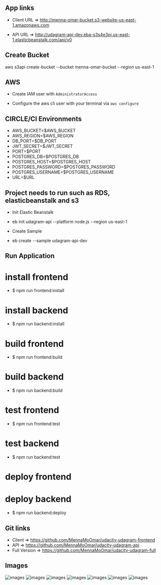 ## App links

- Client URL => http://menna-omar-bucket.s3-website-us-east-1.amazonaws.com

- API URL => http://udagram-api-dev.eba-s3s4e3pj.us-east-1.elasticbeanstalk.com/api/v0


## Create Bucket
aws s3api create-bucket --bucket menna-omar-bucket --region us-east-1


## AWS
- Create IAM user with `AdministratorAccess`

- Configure the aws cli user with your terminal via `aws configure`

## CIRCLE/CI Environments
- AWS_BUCKET=$AWS_BUCKET
- AWS_REGION=$AWS_REGION
- DB_PORT=$DB_PORT
- JWT_SECRET=$JWT_SECRET
- PORT=$PORT
- POSTGRES_DB=$POSTGRES_DB
- POSTGRES_HOST=$POSTGRES_HOST
- POSTGRES_PASSWORD=$POSTGRES_PASSWORD
- POSTGRES_USERNAME=$POSTGRES_USERNAME
- URL=$URL

## Project needs to run such as RDS, elasticbeanstalk and s3

- Init Elastic Beanstalk
- eb init udagram-api --platform node.js --region us-east-1

- Create Sample
- eb create --sample udagram-api-dev

## Run Application
# install frontend
- $ npm run frontend:install
# install backend
- $ npm run backend:install
# build frontend
- $ npm run frontend:build
# build backend
- $ npm run backend:build
# test frontend
- $ npm run frontend:test
# test backend
- $ npm run backend:test
# deploy frontend
# deploy backend
- $ npm run backend:deploy

## Git links

- Client => https://github.com/MennaMoOmar/udacity-udagram-frontend
- API => https://github.com/MennaMoOmar/udacity-udagram-api
- Full Version => https://github.com/MennaMoOmar/udacity-udagram-full

## Images
![images](./documentation/images/database.png)
![images](./documentation/images/database2.png)
![images](./documentation/images/bucket.png)
![images](./documentation/images/bucket%20policy.png)
![images](./documentation/images/elastic.png)
![images](./documentation/images/deployed-frontend.png)
![images](./documentation/images/deployed-api.png)
